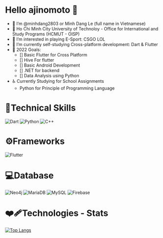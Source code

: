 # Hello ajinomoto 👋 #
- 👋 I’m @minhdang2803 or Minh Dang Le (full name in Vietnamese)
- 🏫 Ho Chi Minh City University of Technoloy - Office for International and Study Programs (HCMUT - OISP)
- 👀 I’m interested in playing E-Sport: CSGO LOL
- 🌱 I’m currently self-studying Cross-platform development: Dart & Flutter
- 🥅 2022 Goals:
    - [] Basic Flutter for Cross Platform
    - [] Hive For flutter   
    - [] Basic Android Development
    - [] .NET for backend
    - [] Data Analysis using Python
- ♿️ Currently Studying for School Assignments
    - Python for Principle of Programming Language
 # 💼Technical Skills
 ![Dart](https://img.shields.io/badge/Dart-0175C2?style=for-the-badge&logo=dart&logoColor=white)
 ![Python](https://img.shields.io/badge/Python-FFD43B?style=for-the-badge&logo=python&logoColor=blue)
 ![C++](https://img.shields.io/badge/C%2B%2B-00599C?style=for-the-badge&logo=c%2B%2B&logoColor=white)
 # ⚙️Frameworks
 ![Flutter](https://img.shields.io/badge/Flutter-02569B?style=for-the-badge&logo=flutter&logoColor=white)
 # 💻Database
 ![Neo4j](https://img.shields.io/badge/Neo4j-018bff?style=for-the-badge&logo=neo4j&logoColor=white)
 ![MariaDB](https://img.shields.io/badge/MariaDB-003545?style=for-the-badge&logo=mariadb&logoColor=white)
 ![MySQL](https://img.shields.io/badge/MySQL-005C84?style=for-the-badge&logo=mysql&logoColor=white)
 ![Firebase](https://img.shields.io/badge/firebase-ffca28?style=for-the-badge&logo=firebase&logoColor=black)
 # ❤️‍🩹Technologies - Stats #
[![Top Langs](https://github-readme-stats.vercel.app/api/top-langs/?username=minhdang2803&langs_count=8&theme=dracula)](https://github.com/minhdang2803/github-readme-stats)
